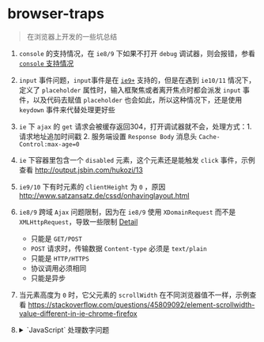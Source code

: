 # browser-traps

> 在浏览器上开发的一些坑总结

1.  `console` 的支持情况，在 `ie8/9` 下如果不打开 `debug` 调试器，则会报错，参看 [`console` 支持情况](http://caniuse.com/#search=console)
2. `input` 事件问题，`input`事件是在 [`ie9+`](http://caniuse.com/#search=input) 支持的，但是在遇到 `ie10/11` 情况下，定义了 `placeholder` 属性时，输入框聚焦或者离开焦点时都会派发 `input` 事件，以及代码去赋值 `placeholder` 也会如此，所以这种情况下，还是使用 `keydown` 事件来代替处理更好些
3. `ie`  下 `ajax` 的 `get` 请求会被缓存返回304，打开调试器就不会，处理方式：1. 请求地址追加时间戳 2. 服务端设置 `Response Body` 消息头 `Cache-Control:max-age=0`
4. `ie` 下容器里包含一个 `disabled` 元素，这个元素还是能触发 `click` 事件，示例查看 http://output.jsbin.com/hukozi/13
5. `ie9/10` 下有时元素的 `clientHeight` 为 `0` ，原因 http://www.satzansatz.de/cssd/onhavinglayout.html
6. `ie8/9` 跨域 `Ajax` 问题限制，因为在 `ie8/9` 使用 `XDomainRequest` 而不是 `XMLHttpRequest`，导致一些限制 [Detail](https://github.com/MoonScript/jQuery-ajaxTransport-XDomainRequest)
    - 只能是 `GET/POST`
    - `POST` 请求时，传输数据 `Content-type` 必须是 `text/plain`
    - 只能是 `HTTP/HTTPS`
    - 协议调用必须相同
    - 只能是异步
7. 当元素高度为 `0` 时，它父元素的 `scrollWidth` 在不同浏览器值不一样，示例查看 https://stackoverflow.com/questions/45809092/element-scrollwidth-value-different-in-ie-chrome-firefox
8.  <details>
        <summary>`JavaScript` 处理数字问题</summary>
    问题场景

    前端页面通过 `ajax` 请求获取序列值，服务端返回的是 `Long` 型数值 `20171024005229743`，这时前端获取转化成 `Number` 时就变成 `20171024005229744`

    示例
    ```js
    +'20171024005229743' //output 20171024005229744
    ```

    `JavaScript` 里的 `Number` 是采用双精度浮点型 (IEEE-754 double-precision floating-point format numbers)

    它有一个安全整数范围 `-(2^53 - 1) ~ (2^53 - 1)` 即 `± 9007199254740991`，当超过这个范围后就不安全了

    示例

    ```js
    9007199254740993 === 9007199254740992 // output true
    ```

    在 `ECMAScript 2015` 提供了 `Number.MAX_SAFE_INTEGER/MIN_SAFE_INTEGER/isSafeInteger()` 来进行安全整形判断

    在 `Java` 里, `Integer` 整形范围 `-(2^31 - 1) ~ 2^31 - 1`, `Long` 长整型范围 `-(2^63 - 1) ~ 2^63 - 1`

    **因此服务端对应如果要做 `JSON` 对象传递前台时，长整型需要转成字符串返回**
    </details>